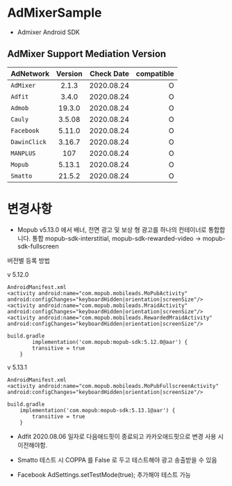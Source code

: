 # AdMixerSample

- Admixer Android SDK

## AdMixer Support Mediation Version


| AdNetwork | Version | Check Date | compatible
|---|:---:|---:|---:|
| `AdMixer` | 2.1.3 | 2020.08.24 | O
| `Adfit` | 3.4.0 | 2020.08.24 | O
| `Admob` | 19.3.0 | 2020.08.24 | O
| `Cauly` | 3.5.08 | 2020.08.24 | O
| `Facebook` | 5.11.0 | 2020.08.24 | O
| `DawinClick` | 3.16.7 | 2020.08.24 | O
| `MANPLUS` | 107 | 2020.08.24 | O
| `Mopub` | 5.13.1 | 2020.08.24 | O
| `Smatto` | 21.5.2 | 2020.08.24 | O


변경사항
=============

- Mopub
v5.13.0 에서 배너, 전면 광고 및 보상 형 광고를 하나의 컨테이너로 통합합니다.
통합 mopub-sdk-interstitial, mopub-sdk-rewarded-video -> mopub-sdk-fullscreen

버전별 등록 방법

v 5.12.0
```
AndroidManifest.xml
<activity android:name="com.mopub.mobileads.MoPubActivity" android:configChanges="keyboardHidden|orientation|screenSize"/>
<activity android:name="com.mopub.mobileads.MraidActivity" android:configChanges="keyboardHidden|orientation|screenSize"/>
<activity android:name="com.mopub.mobileads.RewardedMraidActivity" android:configChanges="keyboardHidden|orientation|screenSize"/>

build.gradle    
        implementation('com.mopub:mopub-sdk:5.12.0@aar') {
        transitive = true
    }
```        
v 5.13.1
```
AndroidManifest.xml
<activity android:name="com.mopub.mobileads.MoPubFullscreenActivity" android:configChanges="keyboardHidden|orientation|screenSize"/>

build.gradle
    implementation('com.mopub:mopub-sdk:5.13.1@aar') {
        transitive = true
    }
``` 

- Adfit
2020.08.06 일자로 다음애드핏이 종료되고 카카오애드핏으로 변경 사용 시 이전해야함.

- Smatto
테스트 시 COPPA 를 False 로 두고 테스트해야 광고 송출받을 수 있음

- Facebook
AdSettings.setTestMode(true); 추가해야 테스트 가능
    
    
